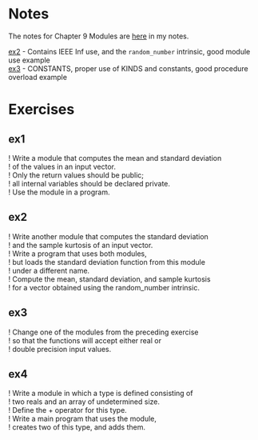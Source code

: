 # Notes

The notes for Chapter 9 Modules are [here](../1_Notes/6_1_Modules.md) in my notes.

[ex2](./Exercise2/ex2.f90) - Contains IEEE Inf use, and the `random_number` intrinsic, good module use example       
[ex3](./Exercise3/ex3.f90) - CONSTANTS, proper use of KINDS and constants, good procedure overload example


# Exercises

## ex1

! Write a module that computes the mean and standard deviation     
! of the values in an input vector.    
! Only the return values should be public;    
! all internal variables should be declared private.    
! Use the module in a program.    

## ex2

! Write another module that computes the standard deviation    
! and the sample kurtosis of an input vector.    
! Write a program that uses both modules,   
! but loads the standard deviation function from this module    
! under a different name.    
! Compute the mean, standard deviation, and sample kurtosis    
! for a vector obtained using the random_number intrinsic.

## ex3

! Change one of the modules from the preceding exercise    
! so that the functions will accept either real or    
! double precision input values.

## ex4

! Write a module in which a type is defined consisting of    
! two reals and an array of undetermined size.    
! Define the + operator for this type.    
! Write a main program that uses the module,   
! creates two of this type, and adds them.